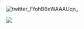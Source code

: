 <!--

### Hi there 👋 I am Hilmi and i love design

-->
<!--
**hilmiarkan/hilmiarkan** is a ✨ _special_ ✨ repository because its `README.md` (this file) appears on your GitHub profile.

Here are some ideas to get you started:

- 🔭 I’m currently working on ...
- 🌱 I’m currently learning ...
- 👯 I’m looking to collaborate on ...
- 🤔 I’m looking for help with ...
- 💬 Ask me about ...
- 📫 How to reach me: ...
- 😄 Pronouns: ...
- ⚡ Fun fact: ...
-->

![twitter_FfohB6xWAAAUqn_](https://user-images.githubusercontent.com/8338033/209463480-a5efb41d-2ce2-45c7-993c-8042064d2580.png)

<a href="https://github.com/hilmiarkan"><img src="contributions.svg"></a>

<img width="0" src="https://visitor-badge.glitch.me/badge?page_id=hilmiarkan.hilmiarkan" />
